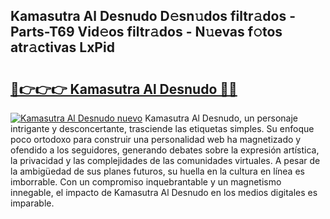 ## Kamasutra Al Desnudo D𝚎sn𝚞dos filtr𝚊dos - Parts-T69 Vid𝚎os filtr𝚊dos - N𝚞evas f𝚘tos atr𝚊ctivas LxPid

# <h2><a href="http://mbbi3uv.tromn.icu/?c=Kamasutra+Al+Desnudo">🔗👉👉👉 Kamasutra Al Desnudo 🔗🔗</a></h2>

[![Kamasutra Al Desnudo nuevo](https://i.imgur.com/pEAQMta.gif)](http://mbbi3uv.tromn.icu/?c=Kamasutra+Al+Desnudo)
Kamasutra Al Desnudo, un personaje intrigante y desconcertante, trasciende las etiquetas simples. Su enfoque poco ortodoxo para construir una personalidad web ha magnetizado y ofendido a los seguidores, generando debates sobre la expresión artística, la privacidad y las complejidades de las comunidades virtuales. A pesar de la ambigüedad de sus planes futuros, su huella en la cultura en línea es imborrable. Con un compromiso inquebrantable y un magnetismo innegable, el impacto de Kamasutra Al Desnudo en los medios digitales es imparable.
